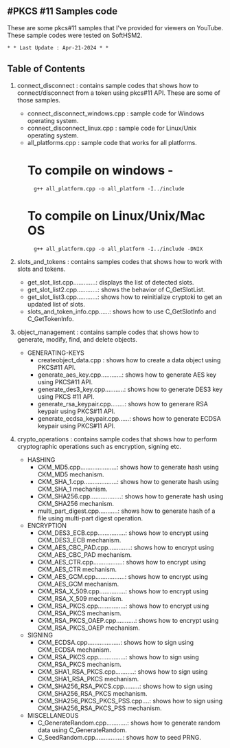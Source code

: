 #PKCS #11 Samples code
-----------------------

These are some pkcs#11 samples that I've provided for viewers on YouTube. These sample codes were tested on SoftHSM2.

	* * Last Update : Apr-21-2024 * *



Table of Contents 
------------------


1. connect_disconnect 	: contains sample codes that shows how to connect/disconnect from a token using pkcs#11 API. These are some of those samples.
	- connect_disconnect_windows.cpp  :	sample code for Windows operating system.
	- connect_disconnect_linux.cpp	  : 	sample code for Linux/Unix operating system.
	- all_platforms.cpp 		  : 	sample code that works for all platforms.
		# To compile on windows - 
			g++ all_platform.cpp -o all_platform -I../include
		# To compile on Linux/Unix/Mac OS	
			g++ all_platform.cpp -o all_platform -I../include -DNIX

2. slots_and_tokens 	: contains samples codes that shows how to work with slots and tokens.
	- get_slot_list.cpp.............: displays the list of detected slots.
	- get_slot_list2.cpp............: shows the behavior of C_GetSlotList.
	- get_slot_list3.cpp............: shows how to reinitialize cryptoki to get an updated list of slots.
	- slots_and_token_info.cpp......: shows how to use C_GetSlotInfo and C_GetTokenInfo.


3. object_management	: contains sample codes that shows how to generate, modify, find, and delete objects.

	- GENERATING-KEYS
		- createobject_data.cpp		  : shows how to create a data object using PKCS#11 API.
		- generate_aes_key.cpp............: shows how to generate AES key using PKCS#11 API.
		- generate_des3_key.cpp...........: shows how to generate DES3 key using PKCS #11 API.
		- generate_rsa_keypair.cpp........: shows how to generare RSA keypair using PKCS#11 API.
		- generate_ecdsa_keypair.cpp......: shows how to generate ECDSA keypair using PKCS#11 API.

4. crypto_operations	: contains sample codes that shows how to perform cryptographic operations such as encryption, signing etc.

	- HASHING
		- CKM_MD5.cpp.....................: shows how to generate hash using CKM_MD5 mechanism.
		- CKM_SHA_1.cpp...................: shows how to generate hash using CKM_SHA_1 mechanism.
		- CKM_SHA256.cpp..................: shows how to generate hash using CKM_SHA256 mechanism.
		- multi_part_digest.cpp...........: shows how to generate hash of a file using multi-part digest operation.
	- ENCRYPTION
		- CKM_DES3_ECB.cpp................: shows how to encrypt using CKM_DES3_ECB mechanism.
		- CKM_AES_CBC_PAD.cpp.............: shows how to encrypt using CKM_AES_CBC_PAD mechanism.
		- CKM_AES_CTR.cpp.................: shows how to encrypt using CKM_AES_CTR mechanism.
		- CKM_AES_GCM.cpp.................: shows how to encrypt using CKM_AES_GCM mechanism.
		- CKM_RSA_X_509.cpp...............: shows how to encrypt using CKM_RSA_X_509 mechanism.
		- CKM_RSA_PKCS.cpp................: shows how to encrypt using CKM_RSA_PKCS mechanism.
		- CKM_RSA_PKCS_OAEP.cpp...........: shows how to encrypt using CKM_RSA_PKCS_OAEP mechanism.
	- SIGNING
		- CKM_ECDSA.cpp...................: shows how to sign using CKM_ECDSA mechanism.
		- CKM_RSA_PKCS.cpp................: shows how to sign using CKM_RSA_PKCS mechanism.
		- CKM_SHA1_RSA_PKCS.cpp...........: shows how to sign using CKM_SHA1_RSA_PKCS mechanism.
		- CKM_SHA256_RSA_PKCS.cpp.........: shows how to sign using CKM_SHA256_RSA_PKCS mechanism.
		- CKM_SHA256_PKCS_PKCS_PSS.cpp....: shows how to sign using CKM_SHA256_RSA_PKCS_PSS mechanism.
	- MISCELLANEOUS
		- C_GenerateRandom.cpp............: shows how to generate random data using C_GenerateRandom.
		- C_SeedRandom.cpp................: shows how to seed PRNG.
